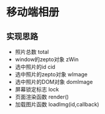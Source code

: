 # 移动端相册

## 实现思路
- 照片总数 total
- window的zepto对象 zWin
- 选中照片的id cid
- 选中照片的zepto对象 wImage
- 选中照片的DOM对象 domImage
- 屏幕锁定标志 lock
- 页面渲染函数 render()
- 加载图片函数 loadImg(id,callback)




